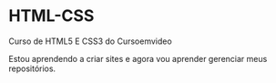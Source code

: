 # HTML-CSS
 Curso de HTML5 E CSS3 do Cursoemvideo

Estou aprendendo a criar sites e agora vou aprender gerenciar meus repositórios.
